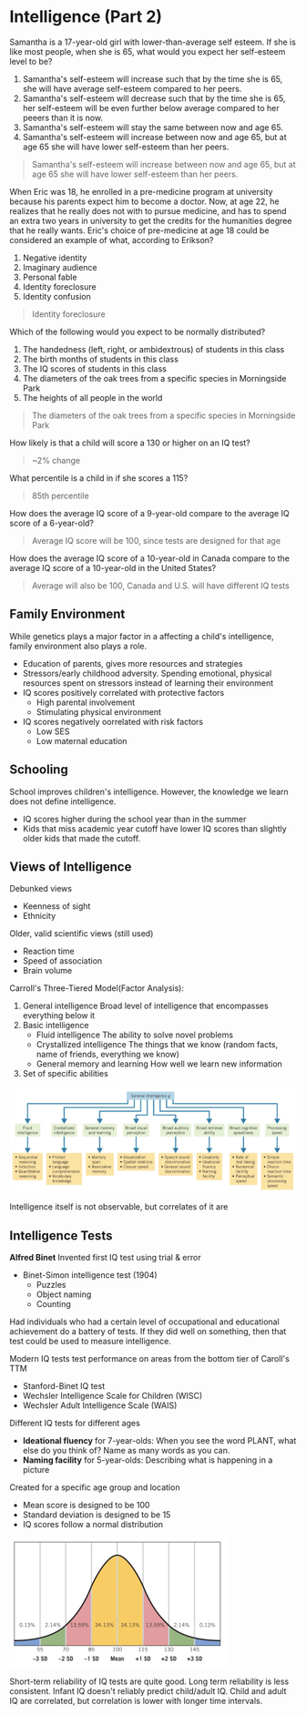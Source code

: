 # Intelligence (Part 2)

Samantha is a 17-year-old girl with lower-than-average self esteem. If she is
like most people, when she is 65, what would you expect her self-esteem level
to be?
1. Samantha's self-esteem will increase such that by the time she is 65, she
   will have average self-esteem compared to her peers.
2. Samantha's self-esteem will decrease such that by the time she is 65, her
   self-esteem will be even further below average compared to her peeers than
   it is now.
3. Samantha's self-esteem will stay the same between now and age 65.
4. Samantha's self-esteem will increase between now and age 65, but at age 65
   she will have lower self-esteem than her peers.
> Samantha's self-esteem will increase between now and age 65, but at age 65
> she will have lower self-esteem than her peers.

When Eric was 18, he enrolled in a pre-medicine program at university because
his parents expect him to become a doctor. Now, at age 22, he realizes that
he really does not with to pursue medicine, and has to spend an extra two years
in university to get the credits for the humanities degree that he really wants.
Eric's choice of pre-medicine at age 18 could be considered an example of what,
according to Erikson?
1. Negative identity
2. Imaginary audience
3. Personal fable
4. Identity foreclosure
5. Identity confusion
> Identity foreclosure

Which of the following would you expect to be normally distributed?
1. The handedness (left, right, or ambidextrous) of students in this class
2. The birth months of students in this class
3. The IQ scores of students in this class
4. The diameters of the oak trees from a specific species in Morningside Park
5. The heights of all people in the world
> The diameters of the oak trees from a specific species in Morningside Park

How likely is that a child will score a 130 or higher on an IQ test?
> ~2% change

What percentile is a child in if she scores a 115?
> 85th percentile

How does the average IQ score of a 9-year-old compare to the average IQ score of
a 6-year-old?
> Average IQ score will be 100, since tests are designed for that age

How does the average IQ score of a 10-year-old in Canada compare to the average
IQ score of a 10-year-old in the United States?
> Average will also be 100, Canada and U.S. will have different IQ tests

## Family Environment
While genetics plays a major factor in a affecting a child's intelligence, family
environment also plays a role.
* Education of parents, gives more resources and strategies
* Stressors/early childhood adversity. Spending emotional, physical resources
  spent on stressors instead of learning their environment
* IQ scores positively correlated with protective factors
	* High parental involvement
	* Stimulating physical environment
* IQ scores negatively oorrelated with risk factors
	* Low SES
	* Low maternal education

## Schooling
School improves children's intelligence. However, the knowledge we learn does not
define intelligence.
* IQ scores higher during the school year than in the summer
* Kids that miss academic year cutoff have lower IQ scores than slightly older
  kids that made the cutoff.

## Views of Intelligence
Debunked views
* Keenness of sight
* Ethnicity

Older, valid scientific views (still used)
* Reaction time
* Speed of association
* Brain volume

Carroll's Three-Tiered Model(Factor Analysis):
1. General intelligence
   Broad level of intelligence that encompasses everything below it
2. Basic intelligence
	* Fluid intelligence
	  The ability to solve novel problems
	* Crystallized intelligence
	  The things that we know (random facts, name of friends, everything we know)
	* General memory and learning
	  How well we learn new information
3. Set of specific abilities

![TTM](./pictures/three-tiered-model.png)

Intelligence itself is not observable, but correlates of it are

## Intelligence Tests

**Alfred Binet**
Invented first IQ test using trial & error
* Binet-Simon intelligence test (1904)
	* Puzzles
	* Object naming
	* Counting

Had individuals who had a certain level of occupational and educational
achievement do a battery of tests. If they did well on something, then that test
could be used to measure intelligence.

Modern IQ tests test performance on areas from the bottom tier of Caroll's TTM
* Stanford-Binet IQ test
* Wechsler Intelligence Scale for Children (WISC)
* Wechsler Adult Intelligence Scale (WAIS)

Different IQ tests for different ages
* **Ideational fluency** for 7-year-olds:
  When you see the word PLANT, what else do you think of? Name as many words
  as you can.
* **Naming facility** for 5-year-olds:
  Describing what is happening in a picture

Created for a specific age group and location
* Mean score is designed to be 100
* Standard deviation is designed to be 15
* IQ scores follow a normal distribution

![IQ-graph](./pictures/iq-graph.png)

Short-term reliability of IQ tests are quite good. Long term reliability is less
consistent. Infant IQ doesn't reliably predict child/adult IQ. Child and adult
IQ are correlated, but correlation is lower with longer time intervals.
